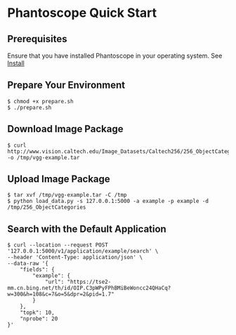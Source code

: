 # Phantoscope Quick Start
## Prerequisites
Ensure that you have installed Phantoscope in your operating system. See [Install](#README.md)

## Prepare Your Environment

    $ chmod +x prepare.sh
    $ ./prepare.sh

## Download Image Package

    $ curl http://www.vision.caltech.edu/Image_Datasets/Caltech256/256_ObjectCategories.tar -o /tmp/vgg-example.tar

## Upload Image Package

    $ tar xvf /tmp/vgg-example.tar -C /tmp
	$ python load_data.py -s 127.0.0.1:5000 -a example -p example -d /tmp/256_ObjectCategories
## Search with the Default Application

    $ curl --location --request POST '127.0.0.1:5000/v1/application/example/search' \
    --header 'Content-Type: application/json' \
    --data-raw '{
    	"fields": {
            "example": {
                "url": "https://tse2-mm.cn.bing.net/th/id/OIP.C3pWPyFPhBMiBeWoncc24QHaCq?w=300&h=108&c=7&o=5&dpr=2&pid=1.7"
            }
        },
        "topk": 10,
        "nprobe": 20
    }'
